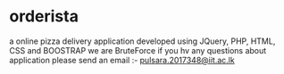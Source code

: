 # orderista
a online pizza delivery application developed using JQuery, PHP, HTML, CSS and BOOSTRAP 
we are BruteForce if you hv any questions about application please send an email :- pulsara.2017348@iit.ac.lk 
